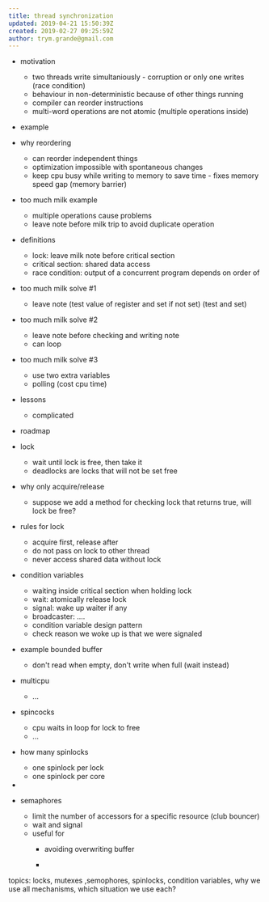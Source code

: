 ```yaml
---
title: thread synchronization
updated: 2019-04-21 15:50:39Z
created: 2019-02-27 09:25:59Z
author: trym.grande@gmail.com
---
```


- motivation
    - two threads write simultaniously - corruption or only one writes (race condition)
    - behaviour in non-deterministic because of other things running
    - compiler can reorder instructions
    - multi-word operations are not atomic (multiple operations inside)
- example
- why reordering
    - can reorder independent things
    - optimization impossible with spontaneous changes
    - keep cpu busy while writing to memory to save time - fixes memory speed gap (memory barrier)
- too much milk example
    - multiple operations cause problems
    - leave note before milk trip to avoid duplicate operation
- definitions
    - lock: leave milk note before critical section
    - critical section: shared data access
    - race condition: output of a concurrent program depends on order of
- too much milk solve #1
    - leave note (test value of register and set if not set) (test and set)
- too much milk solve #2
    - leave note before checking and writing note
    - can loop
- too much milk solve #3
    - use two extra variables
    - polling (cost cpu time)
- lessons
    - complicated
- roadmap
- lock
    - wait until lock is free, then take it
    - deadlocks are locks that will not be set free
- why only acquire/release
    - suppose we add a method for checking lock that returns true, will lock be free?
- rules for lock
    - acquire first, release after
    - do not pass on lock to other thread
    - never access shared data without lock
- condition variables
    - waiting inside critical section when holding lock
    - wait: atomically release lock
    - signal: wake up waiter if any
    - broadcaster: ....
    - condition variable design pattern
    - check reason we woke up is that we were signaled
- example bounded buffer
    - don't read when empty, don't write when full (wait instead)
- multicpu
    - ...
- spincocks
    - cpu waits in loop for lock to free
    - ...
- how many spinlocks
    - one spinlock per lock
    - one spinlock per core

-

- semaphores
    - limit the number of accessors for a specific resource (club bouncer)
    - wait and signal
    - useful for
        - avoiding overwriting buffer

        -

topics: locks, mutexes ,semophores, spinlocks, condition variables, why we use all mechanisms, which situation we use each?